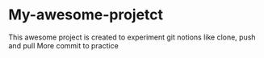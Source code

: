 # My-awesome-projetct
This awesome project is created to experiment git notions like clone, push and pull
More commit to practice
